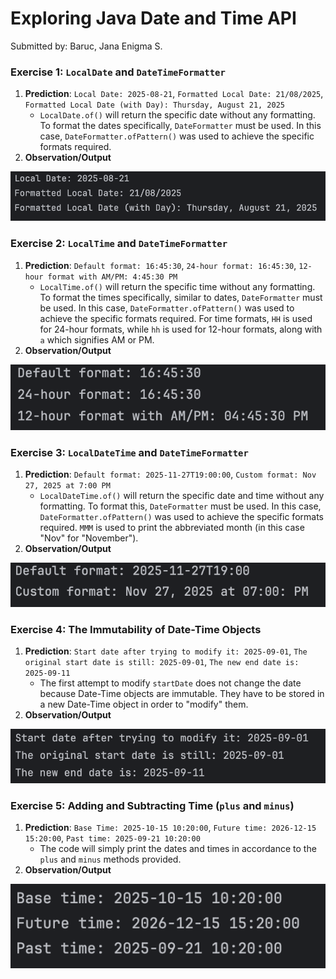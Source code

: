 # Exploring Java Date and Time API
Submitted by: Baruc, Jana Enigma S.

### Exercise 1: `LocalDate` and `DateTimeFormatter`
1. **Prediction**: `Local Date: 2025-08-21`, `Formatted Local Date: 21/08/2025`, `Formatted Local Date (with Day): Thursday, August 21, 2025`
    * `LocalDate.of()` will return the specific date without any formatting. To format the dates specifically, `DateFormatter` must be used. In this case, `DateFormatter.ofPattern()` was used to achieve the specific formats required.
2. **Observation/Output**

![Exercise 1 Output](exercise1.png)

### Exercise 2: `LocalTime` and `DateTimeFormatter`
1. **Prediction**: `Default format: 16:45:30`, `24-hour format: 16:45:30`, `12-hour format with AM/PM: 4:45:30 PM`
    * `LocalTime.of()` will return the specific time without any formatting. To format the times specifically, similar to dates, `DateFormatter` must be used. In this case, `DateFormatter.ofPattern()` was used to achieve the specific formats required. For time formats, `HH` is used for 24-hour formats, while `hh` is used for 12-hour formats, along with `a` which signifies AM or PM.
2. **Observation/Output**

![Exercise 2 Output](exercise2.png)

### Exercise 3: `LocalDateTime` and `DateTimeFormatter`
1. **Prediction**: `Default format: 2025-11-27T19:00:00`, `Custom format: Nov 27, 2025 at 7:00 PM`
    * `LocalDateTime.of()` will return the specific date and time without any formatting. To format this, `DateFormatter` must be used. In this case, `DateFormatter.ofPattern()` was used to achieve the specific formats required. `MMM` is used to print the abbreviated month (in this case "Nov" for "November").
2. **Observation/Output**

![Exercise 3 Output](exercise3.png)

### Exercise 4: The Immutability of Date-Time Objects
1. **Prediction**: `Start date after trying to modify it: 2025-09-01`, `The original start date is still: 2025-09-01`, `The new end date is: 2025-09-11`
    * The first attempt to modify `startDate` does not change the date because Date-Time objects are immutable. They have to be stored in a new Date-Time object in order to "modify" them.
2. **Observation/Output**

![Exercise 4 Output](exercise4.png)

### Exercise 5: Adding and Subtracting Time (`plus` and `minus`)
1. **Prediction**: `Base Time: 2025-10-15 10:20:00`, `Future time: 2026-12-15 15:20:00`, `Past time: 2025-09-21 10:20:00`
    * The code will simply print the dates and times in accordance to the `plus` and  `minus` methods provided.
2. **Observation/Output**

![Exercise 5 Output](exercise5.png)